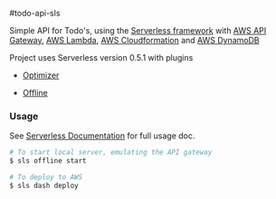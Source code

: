 #todo-api-sls

Simple API for Todo's, using the
[Serverless framework](https://github.com/serverless/serverless) with
[AWS API Gateway](https://aws.amazon.com/api-gateway/),
[AWS Lambda](https://aws.amazon.com/lambda/),
[AWS Cloudformation](https://aws.amazon.com/cloudformation/) and
[AWS DynamoDB](https://aws.amazon.com/dynamodb/)

Project uses Serverless version 0.5.1 with plugins

* [Optimizer](https://github.com/serverless/serverless-optimizer-plugin)

* [Offline](https://github.com/dherault/serverless-offline)

### Usage
See [Serverless Documentation](http://docs.serverless.com/v0.5.0/docs) for full usage doc.

```bash
# To start local server, emulating the API gateway
$ sls offline start
```

```bash
# To deploy to AWS
$ sls dash deploy
```